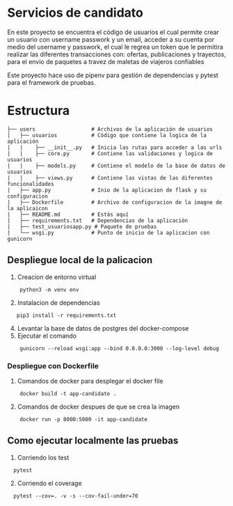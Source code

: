# Servicios de candidato 

En este proyecto se encuentra el código de usuarios el cual permite crear un usuario con username
passwork y un email, acceder a su cuenta por medio del username y passwork, el cual le regrea un token 
que le permitira realizar las diferentes transacciones con: ofertas, publicaciones y trayectos, para el 
envio de paquetes a travez de maletas de viajeros confiables 

Este proyecto hace uso de pipenv para gestión de dependencias y pytest para el framework de pruebas.

# Estructura

````
├── users                  # Archivos de la aplicación de usuarios 
|   ├── usuarios           # Código que contiene la logica de la aplicación
|   |    ├── __init__.py   # Inicia las rutas para acceder a las urls
|   |    ├── core.py       # Contiene las validaciones y logica de usuarios
|   |    ├── models.py     # Contiene el modelo de la base de datos de usuarios
|   |    ├── views.py      # Contiene las vistas de las diferentes funcionalidades 
|   ├── app.py             # Inio de la aplicacion de flask y su configuracion
|   ├── Dockerfile         # Archivo de configuracion de la imagne de la aplicaicon
|   ├── README.md          # Estás aquí
|   ├── requirements.txt   # Dependencias de la aplicación
|   ├── test_usuariosapp.py # Paquete de pruebas
|   └── wsgi.py            # Punto de inicio de la aplicacion con gunicorn 
````

## Despliegue local de la palicacion

1. Creacion de entorno virtual
```shell
    python3 -m venv env
```
2. Instalacion de dependencias 
```shell
   pip3 install -r requirements.txt 
```
4. Levantar la base de datos de postgres del docker-compose
5. Ejecutar el comando
```shell
    gunicorn --reload wsgi:app --bind 0.0.0.0:3000 --log-level debug
```
### Despliegue con Dockerfile

1. Comandos de docker para desplegar el docker file
```shell
    docker build -t app-candidate .
```
2. Comandos de docker despues de que se crea la imagen
```shell
    docker run -p 8000:5000 -it app-candidate
```

## Como ejecutar localmente las pruebas

1. Corriendo los test
```shell
  pytest
```
2. Corriendo el coverage 
```shell
  pytest --cov=. -v -s --cov-fail-under=70
```

